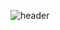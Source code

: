 
   ![header](https://capsule-render.vercel.app/api?type=waving&text=Jin-wooo&color=timeGradient&jeight=150&animation=fadeIn&fontColor=d0cfcf&fontAlign=74)

